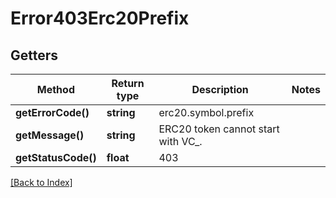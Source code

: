 # Error403Erc20Prefix

## Getters

Method | Return type | Description | Notes
------------ | ------------- | ------------- | -------------
**getErrorCode()** | **string** | erc20.symbol.prefix |
**getMessage()** | **string** | ERC20 token cannot start with VC_. |
**getStatusCode()** | **float** | 403 |

[[Back to Index]](../index.md)
